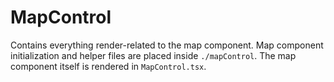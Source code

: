 # MapControl
Contains everything render-related to the map component. Map component initialization and helper files are placed inside ```./mapControl```. The map component itself is rendered in ```MapControl.tsx```.